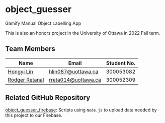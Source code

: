 # object_guesser

Gamify Manual Object Labelling App

This is also an honors project in the University of Ottawa in 2022 Fall term.

## Team Members

| Name                                              | Email               | Student No. |
| ------------------------------------------------- | ------------------- | ----------- |
| [Hongyi Lin](https://github.com/cyclexit)         | hlin087@uottawa.ca  | 300053082   |
| [Rodger Retanal](https://github.com/iamnotrodger) | rreta014@uottawa.ca | 300052309   |

## Related GitHub Repository
[object_guesser_firebase](https://github.com/cyclexit/object_guesser_firebase): Scripts using `Node.js` to upload data needed by this project to our Firebase.
